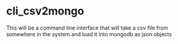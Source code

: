 cli_csv2mongo
=============

This will be a command line interface that will take a csv file from somewhere in the system and load it into mongodb as json objects
